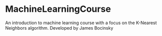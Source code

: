 # MachineLearningCourse
An introduction to machine learning course with a focus on the K-Nearest Neighbors algorithm. Developed by James Bocinsky
